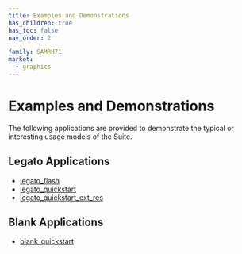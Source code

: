 ```yaml
---
title: Examples and Demonstrations
has_children: true
has_toc: false
nav_order: 2

family: SAMRH71
market:
  - graphics
---
```


# Examples and Demonstrations

The following applications are provided to demonstrate the typical or interesting usage models of the Suite.

## Legato Applications
* [legato_flash](legato_flash/readme.md)
* [legato_quickstart](legato_quickstart/readme.md)
* [legato_quickstart_ext_res](legato_quickstart_ext_res/readme.md)


## Blank Applications
* [blank_quickstart](blank_quickstart/readme.md)
